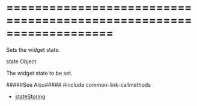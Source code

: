 ===================================================================
===================================================================

<!--shortDescription-->
Sets the widget state.
<!--/shortDescription-->

<!--paramName1-->state<!--/paramName1-->
<!--paramType1-->Object<!--/paramType1-->
<!--paramDescription1-->
The widget state to be set.
<!--/paramDescription1-->

<!--fullDescription-->

#####See Also#####
#include common-link-callmethods
- [stateStoring]({basewidgetpath}/Configuration/stateStoring/)
<!--/fullDescription-->
